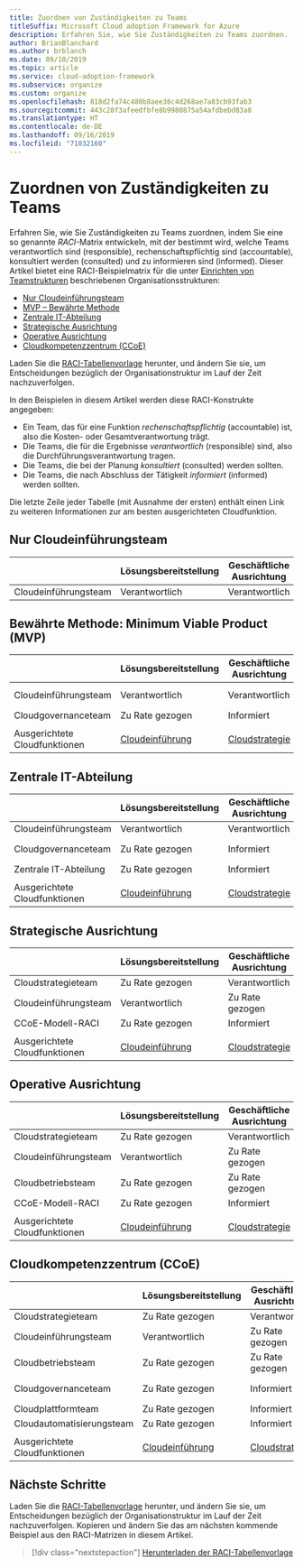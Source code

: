 ```yaml
---
title: Zuordnen von Zuständigkeiten zu Teams
titleSuffix: Microsoft Cloud adoption Framework for Azure
description: Erfahren Sie, wie Sie Zuständigkeiten zu Teams zuordnen.
author: BrianBlanchard
ms.author: brblanch
ms.date: 09/10/2019
ms.topic: article
ms.service: cloud-adoption-framework
ms.subservice: organize
ms.custom: organize
ms.openlocfilehash: 818d2fa74c480b8aee36c4d268ae7a83cb93fab3
ms.sourcegitcommit: 443c28f3afeedfbfe8b9980875a54afdbebd83a8
ms.translationtype: HT
ms.contentlocale: de-DE
ms.lasthandoff: 09/16/2019
ms.locfileid: "71032160"
---
```

# <a name="align-responsibilities-across-teams"></a>Zuordnen von Zuständigkeiten zu Teams

Erfahren Sie, wie Sie Zuständigkeiten zu Teams zuordnen, indem Sie eine so genannte *RACI*-Matrix entwickeln, mit der bestimmt wird, welche Teams verantwortlich sind (responsible), rechenschaftspflichtig sind (accountable), konsultiert werden (consulted) und zu informieren sind (informed). Dieser Artikel bietet eine RACI-Beispielmatrix für die unter [Einrichten von Teamstrukturen](./organization-structures.md) beschriebenen Organisationsstrukturen:

- [Nur Cloudeinführungsteam](#cloud-adoption-team-only)
- [MVP – Bewährte Methode](#best-practice-minimum-viable-product-mvp)
- [Zentrale IT-Abteilung](#central-it)
- [Strategische Ausrichtung](#strategic-alignment)
- [Operative Ausrichtung](#operational-alignment)
- [Cloudkompetenzzentrum (CCoE)](#cloud-center-of-excellence-ccoe)

Laden Sie die [RACI-Tabellenvorlage](https://archcenter.blob.core.windows.net/cdn/fusion/management/raci-template.xlsx) herunter, und ändern Sie sie, um Entscheidungen bezüglich der Organisationstruktur im Lauf der Zeit nachzuverfolgen.

In den Beispielen in diesem Artikel werden diese RACI-Konstrukte angegeben:

- Ein Team, das für eine Funktion *rechenschaftspflichtig* (accountable) ist, also die Kosten- oder Gesamtverantwortung trägt.
- Die Teams, die für die Ergebnisse *verantwortlich* (responsible) sind, also die Durchführungsverantwortung tragen.
- Die Teams, die bei der Planung *konsultiert* (consulted) werden sollten.
- Die Teams, die nach Abschluss der Tätigkeit *informiert* (informed) werden sollten.

Die letzte Zeile jeder Tabelle (mit Ausnahme der ersten) enthält einen Link zu weiteren Informationen zur am besten ausgerichteten Cloudfunktion.

## <a name="cloud-adoption-team-only"></a>Nur Cloudeinführungsteam

|  |Lösungsbereitstellung  |Geschäftliche Ausrichtung  |Change Management  |Lösungsvorgänge  |Governance |Plattformreife  |Plattformbetrieb  |Plattformautomatisierung  |
|---------|---------|---------|---------|---------|---------|---------|---------|---------|
|Cloudeinführungsteam |Verantwortlich|Verantwortlich|Verantwortlich|Verantwortlich|Verantwortlich|Verantwortlich|Verantwortlich|Verantwortlich|

## <a name="best-practice-minimum-viable-product-mvp"></a>Bewährte Methode: Minimum Viable Product (MVP)

|  |Lösungsbereitstellung  |Geschäftliche Ausrichtung  |Change Management  |Lösungsvorgänge  |Governance |Plattformreife  |Plattformbetrieb  |Plattformautomatisierung  |
|---------|---------|---------|---------|---------|---------|---------|---------|---------|
|Cloudeinführungsteam|Verantwortlich|Verantwortlich|Verantwortlich|Verantwortlich|Zu Rate gezogen|Zu Rate gezogen|Zu Rate gezogen|Informiert|
|Cloudgovernanceteam|Zu Rate gezogen|Informiert|Informiert|Informiert|Verantwortlich|Verantwortlich|Verantwortlich|Verantwortlich|
||||||||||
|Ausgerichtete Cloudfunktionen|[Cloudeinführung](./cloud-adoption.md)|[Cloudstrategie](./cloud-strategy.md)|[Cloudstrategie](./cloud-strategy.md)|[Cloudbetrieb](./cloud-operations.md)|[CCoE](./cloud-center-of-excellence.md)-[Cloudgovernance](./cloud-governance.md)|[CCoE](./cloud-center-of-excellence.md)-[Cloudplattform](./cloud-platform.md)|[CCoE](./cloud-center-of-excellence.md)-[Cloudplattform](./cloud-platform.md)|[CCoE](./cloud-center-of-excellence.md)-[Cloudautomatisierung](./cloud-automation.md)|

## <a name="central-it"></a>Zentrale IT-Abteilung

| |Lösungsbereitstellung  |Geschäftliche Ausrichtung  |Change Management  |Lösungsvorgänge  |Governance |Plattformreife  |Plattformbetrieb  |Plattformautomatisierung  |
|---------|---------|---------|---------|---------|---------|---------|---------|---------|
|Cloudeinführungsteam  |Verantwortlich|Verantwortlich|Zuständig    |Zuständig|Informiert   |Informiert   |Informiert   |Informiert   |
|Cloudgovernanceteam|Zu Rate gezogen  |Informiert   |Informiert   |Informiert   |Verantwortlich|Zu Rate gezogen  |Zuständig|Informiert   |
|Zentrale IT-Abteilung           |Zu Rate gezogen  |Informiert   |Verantwortlich   |Verantwortlich   |Zuständig  |Verantwortlich|Verantwortlich|Verantwortlich|
||||||||||
|Ausgerichtete Cloudfunktionen|[Cloudeinführung](./cloud-adoption.md)|[Cloudstrategie](./cloud-strategy.md)|[Cloudstrategie](./cloud-strategy.md)|[Cloudbetrieb](./cloud-operations.md)|[Cloud Governance](./cloud-governance.md)|[Zentrale IT-Abteilung](./central-it.md)|[Zentrale IT-Abteilung](./central-it.md)|[Zentrale IT-Abteilung](./central-it.md)|

## <a name="strategic-alignment"></a>Strategische Ausrichtung

|  |Lösungsbereitstellung  |Geschäftliche Ausrichtung  |Change Management  |Lösungsvorgänge  |Governance |Plattformreife  |Plattformbetrieb  |Plattformautomatisierung  |
|---------|---------|---------|---------|---------|---------|---------|---------|---------|
|Cloudstrategieteam  |Zu Rate gezogen  |Verantwortlich|Verantwortlich|Zu Rate gezogen  |Zu Rate gezogen  |Informiert   |Informiert   |Informiert   |
|Cloudeinführungsteam  |Verantwortlich|Zu Rate gezogen  |Zuständig|Verantwortlich|Informiert   |Informiert   |Informiert   |Informiert   |
|CCoE-Modell-RACI      |Zu Rate gezogen  |Informiert   |Informiert   |Informiert   |Verantwortlich|Verantwortlich|Verantwortlich|Verantwortlich|
||||||||||
|Ausgerichtete Cloudfunktionen|[Cloudeinführung](./cloud-adoption.md)|[Cloudstrategie](./cloud-strategy.md)|[Cloudstrategie](./cloud-strategy.md)|[Cloudbetrieb](./cloud-operations.md)|[CCoE](./cloud-center-of-excellence.md)-[Cloudgovernance](./cloud-governance.md)|[CCoE](./cloud-center-of-excellence.md)-[Cloudplattform](./cloud-platform.md)|[CCoE](./cloud-center-of-excellence.md)-[Cloudplattform](./cloud-platform.md)|[CCoE](./cloud-center-of-excellence.md)-[Cloudautomatisierung](./cloud-automation.md)|

## <a name="operational-alignment"></a>Operative Ausrichtung

|  |Lösungsbereitstellung  |Geschäftliche Ausrichtung  |Change Management  |Lösungsvorgänge  |Governance |Plattformreife  |Plattformbetrieb  |Plattformautomatisierung  |
|---------|---------|---------|---------|---------|---------|---------|---------|---------|
|Cloudstrategieteam  |Zu Rate gezogen  |Verantwortlich|Verantwortlich|Zu Rate gezogen  |Zu Rate gezogen  |Informiert   |Informiert   |Informiert   |
|Cloudeinführungsteam  |Verantwortlich|Zu Rate gezogen  |Zuständig|Zu Rate gezogen  |Informiert   |Informiert   |Informiert   |Informiert   |
|Cloudbetriebsteam|Zu Rate gezogen  |Zu Rate gezogen  |Zuständig|Verantwortlich|Zu Rate gezogen  |Informiert   |Verantwortlich|Zu Rate gezogen  |
|CCoE-Modell-RACI      |Zu Rate gezogen  |Informiert   |Informiert   |Informiert   |Verantwortlich|Verantwortlich|Zuständig|Verantwortlich|
||||||||||
|Ausgerichtete Cloudfunktionen|[Cloudeinführung](./cloud-adoption.md)|[Cloudstrategie](./cloud-strategy.md)|[Cloudstrategie](./cloud-strategy.md)|[Cloudbetrieb](./cloud-operations.md)|[CCoE](./cloud-center-of-excellence.md)-[Cloudgovernance](./cloud-governance.md)|[CCoE](./cloud-center-of-excellence.md)-[Cloudplattform](./cloud-platform.md)|[CCoE](./cloud-center-of-excellence.md)-[Cloudplattform](./cloud-platform.md)|[CCoE](./cloud-center-of-excellence.md)-[Cloudautomatisierung](./cloud-automation.md)|

## <a name="cloud-center-of-excellence-ccoe"></a>Cloudkompetenzzentrum (CCoE)

|  |Lösungsbereitstellung  |Geschäftliche Ausrichtung  |Change Management  |Lösungsvorgänge  |Governance |Plattformreife  |Plattformbetrieb  |Plattformautomatisierung  |
|---------|---------|---------|---------|---------|---------|---------|---------|---------|
|Cloudstrategieteam  |Zu Rate gezogen  |Verantwortlich|Verantwortlich|Zu Rate gezogen  |Zu Rate gezogen  |Informiert   |Informiert   |Informiert   |
|Cloudeinführungsteam  |Verantwortlich|Zu Rate gezogen  |Zuständig|Zu Rate gezogen  |Informiert   |Informiert   |Informiert   |Informiert   |
|Cloudbetriebsteam|Zu Rate gezogen  |Zu Rate gezogen  |Zuständig|Verantwortlich|Zu Rate gezogen  |Informiert   |Verantwortlich|Zu Rate gezogen  |
|Cloudgovernanceteam|Zu Rate gezogen  |Informiert   |Informiert   |Zu Rate gezogen  |Verantwortlich|Zu Rate gezogen  |Zuständig|Informiert   |
|Cloudplattformteam  |Zu Rate gezogen  |Informiert   |Informiert   |Zu Rate gezogen  |Zu Rate gezogen  |Verantwortlich|Zuständig|Zuständig|
|Cloudautomatisierungsteam|Zu Rate gezogen  |Informiert   |Informiert   |Informiert   |Zu Rate gezogen  |Zuständig|Zuständig|Verantwortlich|
||||||||||
|Ausgerichtete Cloudfunktionen|[Cloudeinführung](./cloud-adoption.md)|[Cloudstrategie](./cloud-strategy.md)|[Cloudstrategie](./cloud-strategy.md)|[Cloudbetrieb](./cloud-operations.md)|[CCoE](./cloud-center-of-excellence.md)-[Cloudgovernance](./cloud-governance.md)|[CCoE](./cloud-center-of-excellence.md)-[Cloudplattform](./cloud-platform.md)|[CCoE](./cloud-center-of-excellence.md)-[Cloudplattform](./cloud-platform.md)|[CCoE](./cloud-center-of-excellence.md)-[Cloudautomatisierung](./cloud-automation.md)|

## <a name="next-steps"></a>Nächste Schritte

Laden Sie die [RACI-Tabellenvorlage](https://archcenter.blob.core.windows.net/cdn/fusion/management/raci-template.xlsx) herunter, und ändern Sie sie, um Entscheidungen bezüglich der Organisationstruktur im Lauf der Zeit nachzuverfolgen. Kopieren und ändern Sie das am nächsten kommende Beispiel aus den RACI-Matrizen in diesem Artikel.

> [!div class="nextstepaction"]
> [Herunterladen der RACI-Tabellenvorlage](https://archcenter.blob.core.windows.net/cdn/fusion/management/raci-template.xlsx)
